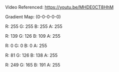 Video Referenced: https://youtu.be/MHDE0CT8HhM

Gradient Map: (0-0-0-0-0)

R: 255 G: 255 B: 255 A: 255

R: 139 G: 126 B: 109 A: 255

R: 0 G: 0 B: 0 A: 255

R: 81 G: 126 B: 138 A: 255

R: 249 G: 165 B: 191 A: 255
